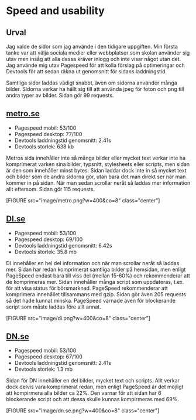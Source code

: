 Speed and usability
==============================================

Urval
---------------------

Jag valde de sidor som jag använde i den tidigare uppgiften. Min första tanke var att välja sociala medier eller webbplatser som skolan använder sig utav men insåg att alla dessa kräver inlogg och inte visar något utan det. Jag använde mig utav Pagespeed för att kolla förslag på optimeringar och Devtools för att sedan räkna ut genomsnitt för sidans laddningstid.

Samtliga sidor laddas vädigt snabbt, även om sidorna använder många bilder.
Sidorna verkar ha hållt sig till att använda jpeg för foton och png till andra typer av bilder. Sidan gör 99 requests.

[metro.se](metro.se)
---------------------

* Pagespeed mobil: 53/100
* Pagespeed desktop: 77/100
* Devtools laddningstid genomsnitt: 2.41s
* Devtools storlek: 638 kb

Metros sida innehåller inte så många bilder eller mycket text verkar inte ha komprimerat varken sina bilder, typsnitt, stylesheets eller scripts, men sidan är den som innehåller minst bytes. Sidan laddar dock inte in så mycket text och bilder som de andra sidorna gör, utan bara det man direkt ser när man kommer in på sidan. När man sedan scrollar neråt så laddas mer information allt eftersom. Sidan gör 115 requests.

[FIGURE src="image/metro.png?w=400&co=8" class="center"] 

[DI.se](DI.se)
---------------------

* Pagespeed mobil: 53/100
* Pagespeed desktop: 69/100
* Devtools laddningstid genomsnitt: 6.42s
* Devtools storlek: 35.8 mb

DI  innehåller en hel del information och när man scrollar neråt så laddas mer. Sidan har redan komprimerat samtliga bilder på hemsidan, men enligt PageSpeed endast bara till viss del (mellan 15-60%) och rekommenderar att de komprimeras mer. Sidan innehåller många script som uppdateras, t.ex. för att visa status för börsmarknad. PageSpeed rekommenderar att komprimera innehållet tillsammans med gzip. Sidan gör även 205 requests så det hade kunnat minska. PageSpeed varnade även för blockerande script som måste laddas före allt annat.

[FIGURE src="image/di.png?w=400&co=8" class="center"] 

[DN.se](DN.se)
---------------------

* Pagespeed mobil: 53/100
* Pagespeed desktop: 67/100
* Devtools laddningstid genomsnitt: 2.41s
* Devtools storlek: 1.3 mb

Sidan för DN innehåller en del bilder, mycket text och scripts. Allt verkar dock delvis vara komprimerat redan, men enligt PageSpeed är det möjligt att kompirmera alla bilder ca 22%. Den varnar för att sidan har 6 blockerande script och att dessa skulle kunnas kompirmeras med 69%.

[FIGURE src="image/dn.se.png?w=400&co=8" class="center"] 
